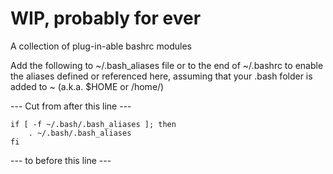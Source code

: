 # WIP, probably for ever
A collection of plug-in-able bashrc modules

Add the following to ~/.bash_aliases file or to the end of ~/.bashrc to enable the aliases
  defined or referenced here, assuming that your .bash folder is added to ~ (a.k.a. $HOME or /home/<linux-username>)

--- Cut from after this line ---
```
if [ -f ~/.bash/.bash_aliases ]; then
    . ~/.bash/.bash_aliases
fi
```
--- to before this line ---
